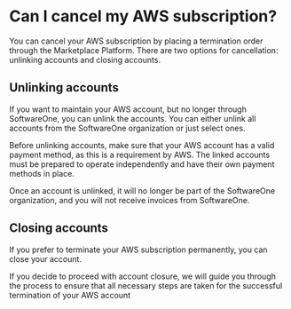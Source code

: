 # Can I cancel my AWS subscription?

You can cancel your AWS subscription by placing a termination order through the Marketplace Platform. There are two options for cancellation: unlinking accounts and closing accounts.

## Unlinking accounts

If you want to maintain your AWS account, but no longer through SoftwareOne, you can unlink the accounts. You can either unlink all accounts from the SoftwareOne organization or just select ones.&#x20;

Before unlinking accounts, make sure that your AWS account has a valid payment method, as this is a requirement by AWS. The linked accounts must be prepared to operate independently and have their own payment methods in place.

Once an account is unlinked, it will no longer be part of the SoftwareOne organization, and you will not receive invoices from SoftwareOne.

## Closing accounts&#x20;

If you prefer to terminate your AWS subscription permanently, you can close your account.&#x20;

If you decide to proceed with account closure, we will guide you through the process to ensure that all necessary steps are taken for the successful termination of your AWS account
